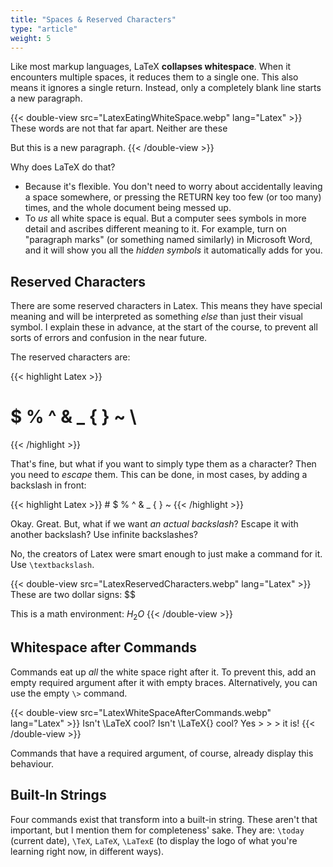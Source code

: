 ```yaml
---
title: "Spaces & Reserved Characters"
type: "article"
weight: 5
---
```


Like most markup languages, LaTeX **collapses whitespace**. When it encounters multiple spaces, it reduces them to a single one. This also means it ignores a single return. Instead, only a completely blank line starts a new paragraph.

{{< double-view src="LatexEatingWhiteSpace.webp" lang="Latex" >}}
These words are                 not that far apart. Neither are these

But this is a new paragraph.
{{< /double-view >}}

Why does LaTeX do that?

* Because it's flexible. You don't need to worry about accidentally leaving a space somewhere, or pressing the RETURN key too few (or too many) times, and the whole document being messed up. 
* To _us_ all white space is equal. But a computer sees symbols in more detail and ascribes different meaning to it. For example, turn on "paragraph marks" (or something named similarly) in Microsoft Word, and it will show you all the _hidden symbols_ it automatically adds for you.

## Reserved Characters

There are some reserved characters in Latex. This means they have special meaning and will be interpreted as something _else_ than just their visual symbol. I explain these in advance, at the start of the course, to prevent all sorts of errors and confusion in the near future.

The reserved characters are:

{{< highlight Latex >}}
#  $  %  ^  &  _  { }  ~  \
{{< /highlight >}}

That's fine, but what if you want to simply type them as a character? Then you need to *escape* them. This can be done, in most cases, by adding a backslash in front:

{{< highlight Latex >}}
\#  \$  \%  \^  \&  \_  \{  \}  \~
{{< /highlight >}}

Okay. Great. But, what if we want _an actual backslash_? Escape it with another backslash? Use infinite backslashes?

No, the creators of Latex were smart enough to just make a command for it. Use `\textbackslash`.

{{< double-view src="LatexReservedCharacters.webp" lang="Latex" >}}
These are two dollar signs: \$\$

This is a math environment: $H_{2}O$
{{< /double-view >}}

## Whitespace after Commands

Commands eat up *all* the white space right after it. To prevent this, add an empty required argument after it with empty braces. Alternatively, you can use the empty `\>` command.

{{< double-view src="LatexWhiteSpaceAfterCommands.webp" lang="Latex" >}}
Isn't \LaTeX cool? Isn't \LaTeX{} cool? Yes \> \> \> it is!
{{< /double-view >}}

Commands that have a required argument, of course, already display this behaviour.

## Built-In Strings

Four commands exist that transform into a built-in string. These aren't that important, but I mention them for completeness' sake. They are: `\today` (current date), `\TeX`, `LaTeX`, `\LaTexE` (to display the logo of what you're learning right now, in different ways).